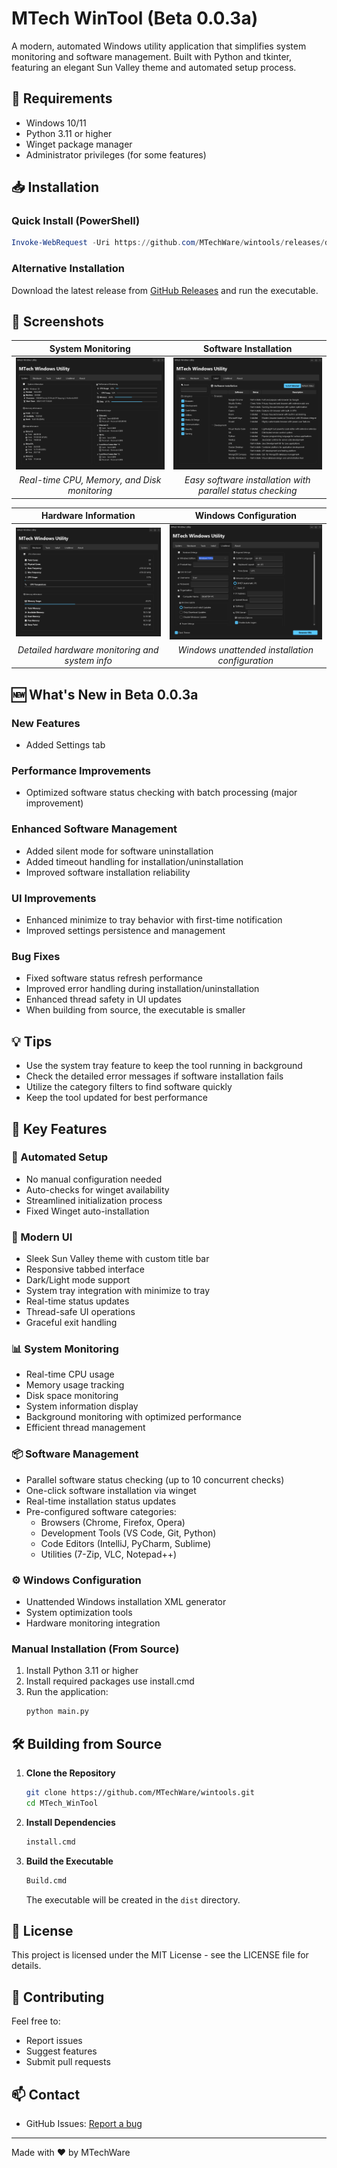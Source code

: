 # MTech WinTool (Beta 0.0.3a)

A modern, automated Windows utility application that simplifies system monitoring and software management. Built with Python and tkinter, featuring an elegant Sun Valley theme and automated setup process.

## 🔧 Requirements

- Windows 10/11
- Python 3.11 or higher
- Winget package manager
- Administrator privileges (for some features)

## 📥 Installation

### Quick Install (PowerShell)

```powershell
Invoke-WebRequest -Uri https://github.com/MTechWare/wintools/releases/download/v0.0.3a/MTechWinTool.exe -OutFile MTechWinTool.exe; Start-Process .\MTechWinTool.exe
```

### Alternative Installation

Download the latest release from [GitHub Releases](https://github.com/MTechWare/wintools/releases) and run the executable.

## 📸 Screenshots

<div align="center">

| System Monitoring | Software Installation |
|:---:|:---:|
| ![System](screenshots/wintool_System.png) | ![Install](screenshots/wintool_Install.png) |
| *Real-time CPU, Memory, and Disk monitoring* | *Easy software installation with parallel status checking* |

| Hardware Information | Windows Configuration |
|:---:|:---:|
| ![Hardware](screenshots/wintool_Hardware.png) | ![Config](screenshots/wintool_Unattend.png) |
| *Detailed hardware monitoring and system info* | *Windows unattended installation configuration* |

</div>

## 🆕 What's New in Beta 0.0.3a

### New Features
- Added Settings tab

### Performance Improvements
- Optimized software status checking with batch processing (major improvement)

### Enhanced Software Management
- Added silent mode for software uninstallation
- Added timeout handling for installation/uninstallation
- Improved software installation reliability

### UI Improvements
- Enhanced minimize to tray behavior with first-time notification
- Improved settings persistence and management

### Bug Fixes
- Fixed software status refresh performance
- Improved error handling during installation/uninstallation
- Enhanced thread safety in UI updates
- When building from source, the executable is smaller

## 💡 Tips

- Use the system tray feature to keep the tool running in background
- Check the detailed error messages if software installation fails
- Utilize the category filters to find software quickly
- Keep the tool updated for best performance

## 🌟 Key Features

### 🔄 Automated Setup
- No manual configuration needed
- Auto-checks for winget availability
- Streamlined initialization process
- Fixed Winget auto-installation

### 🎨 Modern UI
- Sleek Sun Valley theme with custom title bar
- Responsive tabbed interface
- Dark/Light mode support
- System tray integration with minimize to tray
- Real-time status updates
- Thread-safe UI operations
- Graceful exit handling

### 📊 System Monitoring
- Real-time CPU usage
- Memory usage tracking
- Disk space monitoring
- System information display
- Background monitoring with optimized performance
- Efficient thread management

### 📦 Software Management
- Parallel software status checking (up to 10 concurrent checks)
- One-click software installation via winget
- Real-time installation status updates
- Pre-configured software categories:
  - Browsers (Chrome, Firefox, Opera)
  - Development Tools (VS Code, Git, Python)
  - Code Editors (IntelliJ, PyCharm, Sublime)
  - Utilities (7-Zip, VLC, Notepad++)

### ⚙️ Windows Configuration
- Unattended Windows installation XML generator
- System optimization tools
- Hardware monitoring integration

### Manual Installation (From Source)

1. Install Python 3.11 or higher
2. Install required packages use install.cmd
3. Run the application:
   ```bash
   python main.py
   ```

## 🛠️ Building from Source

1. **Clone the Repository**
   ```bash
   git clone https://github.com/MTechWare/wintools.git
   cd MTech_WinTool
   ```

2. **Install Dependencies**
   ```bash
   install.cmd
   ```

3. **Build the Executable**
   ```bash
   Build.cmd
   ```
   The executable will be created in the `dist` directory.

## 📝 License

This project is licensed under the MIT License - see the LICENSE file for details.

## 🤝 Contributing

Feel free to:
- Report issues
- Suggest features
- Submit pull requests

## 📫 Contact

- GitHub Issues: [Report a bug](https://github.com/MTechWare/wintools/issues)

---

Made with ❤️ by MTechWare
